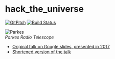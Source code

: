 # hack_the_universe

[![GitPitch](https://gitpitch.com/assets/badge.svg)](https://gitpitch.com/hotpeppersec/hack_the_universe/master)
[![Build Status](https://travis-ci.com/hotpeppersec/hack_the_universe.svg?branch=master)](https://travis-ci.com/hotpeppersec/hack_the_universe)

![Parkes](https://github.com/hotpeppersec/hack_the_universe/blob/master/assets/img/Parkes_radio_telescope.jpg)<br>*Parkes Radio Telescope*

- [Original talk on Google slides, presented in 2017](https://docs.google.com/presentation/d/15SsmWDigwKuY_t6yHhm1zHls5Sz6r3hq3XSGUgyuw-M/)
- [Shortened version of the talk](https://gitpitch.com/hotpeppersec/hack_the_universe/master?p=short_version)
